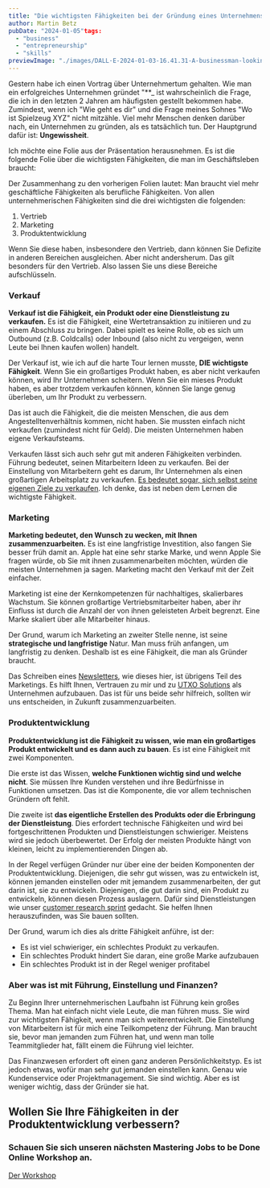 ```yaml
---
title: "Die wichtigsten Fähigkeiten bei der Gründung eines Unternehmens"
author: Martin Betz
pubDate: "2024-01-05"tags:
  - "business"
  - "entrepreneurship"
  - "skills"
previewImage: "./images/DALL·E-2024-01-03-16.41.31-A-businessman-looking-at-a-giant-masterplan-on-an-office-wall.-The-image-is-in-a-watercolor-and-geometric-style-featuring-colors-of-blue-and-mint.-Th.png"
---
```


Gestern habe ich einen Vortrag über Unternehmertum gehalten. Wie man ein erfolgreiches Unternehmen gründet "**_ ist wahrscheinlich die Frage, die ich in den letzten 2 Jahren am häufigsten gestellt bekommen habe. Zumindest, wenn ich "Wie geht es dir" und die Frage meines Sohnes "Wo ist Spielzeug XYZ" nicht mitzähle. Viel mehr Menschen denken darüber nach, ein Unternehmen zu gründen, als es tatsächlich tun. Der Hauptgrund dafür ist: **Ungewissheit**.

Ich möchte eine Folie aus der Präsentation herausnehmen. Es ist die folgende Folie über die wichtigsten Fähigkeiten, die man im Geschäftsleben braucht:



Der Zusammenhang zu den vorherigen Folien lautet: Man braucht viel mehr geschäftliche Fähigkeiten als berufliche Fähigkeiten. Von allen unternehmerischen Fähigkeiten sind die drei wichtigsten die folgenden:

1. Vertrieb
2. Marketing
3. Produktentwicklung

Wenn Sie diese haben, insbesondere den Vertrieb, dann können Sie Defizite in anderen Bereichen ausgleichen. Aber nicht andersherum. Das gilt besonders für den Vertrieb. Also lassen Sie uns diese Bereiche aufschlüsseln.

### Verkauf

**Verkauf ist die Fähigkeit, ein Produkt oder eine Dienstleistung zu verkaufen.** Es ist die Fähigkeit, eine Wertetransaktion zu initiieren und zu einem Abschluss zu bringen. Dabei spielt es keine Rolle, ob es sich um Outbound (z.B. Coldcalls) oder Inbound (also nicht zu vergeigen, wenn Leute bei Ihnen kaufen wollen) handelt.

Der Verkauf ist, wie ich auf die harte Tour lernen musste, **DIE wichtigste Fähigkeit**. Wenn Sie ein großartiges Produkt haben, es aber nicht verkaufen können, wird Ihr Unternehmen scheitern. Wenn Sie ein mieses Produkt haben, es aber trotzdem verkaufen können, können Sie lange genug überleben, um Ihr Produkt zu verbessern.

Das ist auch die Fähigkeit, die die meisten Menschen, die aus dem Angestelltenverhältnis kommen, nicht haben. Sie mussten einfach nicht verkaufen (zumindest nicht für Geld). Die meisten Unternehmen haben eigene Verkaufsteams.

Verkaufen lässt sich auch sehr gut mit anderen Fähigkeiten verbinden. Führung bedeutet, seinen Mitarbeitern Ideen zu verkaufen. Bei der Einstellung von Mitarbeitern geht es darum, Ihr Unternehmen als einen großartigen Arbeitsplatz zu verkaufen. [Es bedeutet sogar, sich selbst seine eigenen Ziele zu verkaufen](/blog/how-to-make-this-year-special/). Ich denke, das ist neben dem Lernen die wichtigste Fähigkeit.

### Marketing

**Marketing bedeutet, den Wunsch zu wecken, mit Ihnen zusammenzuarbeiten.** Es ist eine langfristige Investition, also fangen Sie besser früh damit an. Apple hat eine sehr starke Marke, und wenn Apple Sie fragen würde, ob Sie mit ihnen zusammenarbeiten möchten, würden die meisten Unternehmen ja sagen. Marketing macht den Verkauf mit der Zeit einfacher.

Marketing ist eine der Kernkompetenzen für nachhaltiges, skalierbares Wachstum. Sie können großartige Vertriebsmitarbeiter haben, aber ihr Einfluss ist durch die Anzahl der von ihnen geleisteten Arbeit begrenzt. Eine Marke skaliert über alle Mitarbeiter hinaus.

Der Grund, warum ich Marketing an zweiter Stelle nenne, ist seine **strategische und langfristige** Natur. Man muss früh anfangen, um langfristig zu denken. Deshalb ist es eine Fähigkeit, die man als Gründer braucht.

Das Schreiben eines [Newsletters](/blog/), wie dieses hier, ist übrigens Teil des Marketings. Es hilft Ihnen, Vertrauen zu mir und zu [UTXO Solutions](/) als Unternehmen aufzubauen. Das ist für uns beide sehr hilfreich, sollten wir uns entscheiden, in Zukunft zusammenzuarbeiten.

### Produktentwicklung

**Produktentwicklung ist die Fähigkeit zu wissen, wie man ein großartiges Produkt entwickelt und es dann auch zu bauen**. Es ist eine Fähigkeit mit zwei Komponenten.

Die erste ist das Wissen, **welche Funktionen wichtig sind und welche nicht**. Sie müssen Ihre Kunden verstehen und ihre Bedürfnisse in Funktionen umsetzen. Das ist die Komponente, die vor allem technischen Gründern oft fehlt.

Die zweite ist **das eigentliche Erstellen des Produkts oder die Erbringung der Dienstleistung**. Dies erfordert technische Fähigkeiten und wird bei fortgeschrittenen Produkten und Dienstleistungen schwieriger. Meistens wird sie jedoch überbewertet. Der Erfolg der meisten Produkte hängt von kleinen, leicht zu implementierenden Dingen ab.

In der Regel verfügen Gründer nur über eine der beiden Komponenten der Produktentwicklung. Diejenigen, die sehr gut wissen, was zu entwickeln ist, können jemanden einstellen oder mit jemandem zusammenarbeiten, der gut darin ist, sie zu entwickeln. Diejenigen, die gut darin sind, ein Produkt zu entwickeln, können diesen Prozess auslagern. Dafür sind Dienstleistungen wie unser [customer research sprint](/services/jobs-to-be-done-agency/) gedacht. Sie helfen Ihnen herauszufinden, was Sie bauen sollten.

Der Grund, warum ich dies als dritte Fähigkeit anführe, ist der:

- Es ist viel schwieriger, ein schlechtes Produkt zu verkaufen.
- Ein schlechtes Produkt hindert Sie daran, eine große Marke aufzubauen
- Ein schlechtes Produkt ist in der Regel weniger profitabel

### Aber was ist mit Führung, Einstellung und Finanzen?

Zu Beginn Ihrer unternehmerischen Laufbahn ist Führung kein großes Thema. Man hat einfach nicht viele Leute, die man führen muss. Sie wird zur wichtigsten Fähigkeit, wenn man sich weiterentwickelt. Die Einstellung von Mitarbeitern ist für mich eine Teilkompetenz der Führung. Man braucht sie, bevor man jemanden zum Führen hat, und wenn man tolle Teammitglieder hat, fällt einem die Führung viel leichter.

Das Finanzwesen erfordert oft einen ganz anderen Persönlichkeitstyp. Es ist jedoch etwas, wofür man sehr gut jemanden einstellen kann. Genau wie Kundenservice oder Projektmanagement. Sie sind wichtig. Aber es ist weniger wichtig, dass der Gründer sie hat.

## Wollen Sie Ihre Fähigkeiten in der Produktentwicklung verbessern?

### Schauen Sie sich unseren nächsten Mastering Jobs to be Done Online Workshop an.

[Der Workshop](/services/mastering-jobs-to-be-done-online-workshop/)
